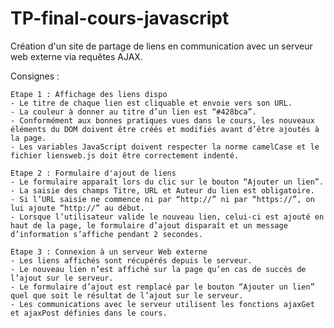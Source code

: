 # TP-final-cours-javascript

Création d'un site de partage de liens en communication avec un serveur web externe via requêtes AJAX.

Consignes :
    
    Etape 1 : Affichage des liens dispo
    - Le titre de chaque lien est cliquable et envoie vers son URL.
    - La couleur à donner au titre d’un lien est “#428bca”.
    - Conformément aux bonnes pratiques vues dans le cours, les nouveaux éléments du DOM doivent être créés et modifiés avant d’être ajoutés à la page.
    - Les variables JavaScript doivent respecter la norme camelCase et le fichier liensweb.js doit être correctement indenté.
    
    Etape 2 : Formulaire d'ajout de liens    
    - Le formulaire apparaît lors du clic sur le bouton “Ajouter un lien”.
    - La saisie des champs Titre, URL et Auteur du lien est obligatoire.
    - Si l’URL saisie ne commence ni par “http://” ni par “https://”, on lui ajoute “http://” au début.
    - Lorsque l’utilisateur valide le nouveau lien, celui-ci est ajouté en haut de la page, le formulaire d’ajout disparaît et un message d’information s’affiche pendant 2 secondes.
    
    Etape 3 : Connexion à un serveur Web externe    
    - Les liens affichés sont récupérés depuis le serveur.
    - Le nouveau lien n’est affiché sur la page qu’en cas de succès de l’ajout sur le serveur.
    - Le formulaire d’ajout est remplacé par le bouton “Ajouter un lien” quel que soit le résultat de l’ajout sur le serveur.
    - Les communications avec le serveur utilisent les fonctions ajaxGet et ajaxPost définies dans le cours.


    
